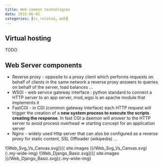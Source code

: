 ```yaml
---
title: Web common technologies
date: 2015-06-01
categories: [cs_related, web]
---
```


## Virtual hosting

TODO

## Web Server components

* Reverse proxy - opposite to a proxy client which performs requests on behalf of clients in the same network
  a reverse proxy answers to queries on behalf of the server, load balances ...
* WSGI - web service gateway interface : python standard to connect a HTTP server to an app server,
  mod_wgsi is an apache module that implements it
* FastCGI - in CGI (common gateway interface) each HTTP request will trigger the creation of a **new system process to execute the scripts creating the response**.
  In fast CGI a daemon will answer to the HTTP server to avoid process overhead => starting concept for an application server
* Nginx - widely used Http server that can also be configured as a reverse proxy for static content, SSL Offloader (wikipedia) ...

![Web_Svg_Vs_Canvas.svg]({{ site.images }}/Web_Svg_Vs_Canvas.svg){:.my-wide-img}
![Web_Django_Basic.svg]({{ site.images }}/Web_Django_Basic.svg){:.my-wide-img}
